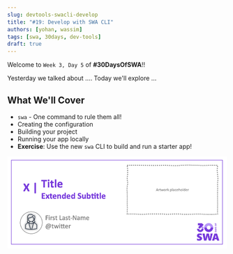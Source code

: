 ```yaml
---
slug: devtools-swacli-develop
title: "#19: Develop with SWA CLI"
authors: [yohan, wassim]
tags: [swa, 30days, dev-tools]
draft: true 
---
```

Welcome to `Week 3, Day 5` of **#30DaysOfSWA**!! 

Yesterday we talked about .... Today we'll explore ...


## What We'll Cover
 * `swa` - One command to rule them all!
 * Creating the configuration
 * Building your project
 * Running your app locally
 * **Exercise**: Use the new `swa` CLI to build and run a starter app!

![](../static/img/series/banner.png)

